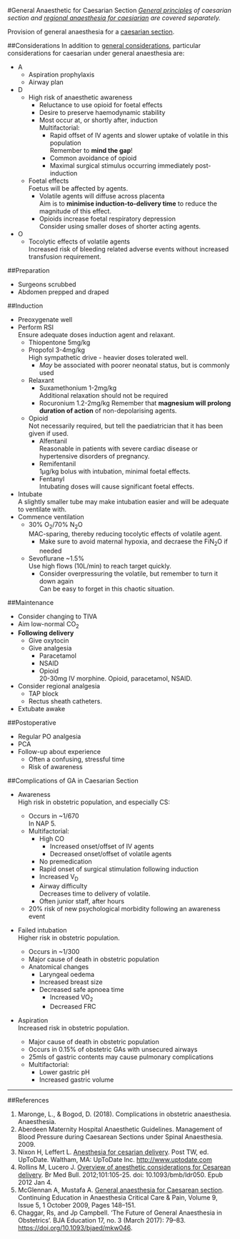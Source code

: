 #General Anaesthetic for Caesarian Section
*[General principles](luscs.md) of caesarian section and [regional anaesthesia for caesiarian](reg-luscs.md) are covered separately.*

Provision of general anaesthesia for a [caesarian section](/luscs.md).

##Considerations
In addition to [general considerations](luscs.md#considerations), particular considerations for caesarian under general anaesthesia are:
* A
	* Aspiration prophylaxis
	* Airway plan
* D
	* High risk of anaesthetic awareness
		* Reluctance to use opioid for foetal effects
		* Desire to preserve haemodynamic stability
		* Most occur at, or shortly after, induction  
		Multifactorial:
			* Rapid offset of IV agents and slower uptake of volatile in this population  
			Remember to **mind the gap**!
			* Common avoidance of opioid
			* Maximal surgical stimulus occurring immediately post-induction
	* Foetal effects  
	Foetus will be affected by agents.
		* Volatile agents will diffuse across placenta  
		Aim is to **minimise induction-to-delivery time** to reduce the magnitude of this effect.
		* Opioids increase foetal respiratory depression  
		Consider using smaller doses of shorter acting agents.
* O
	* Tocolytic effects of volatile agents  
	Increased risk of bleeding related adverse events without increased transfusion requirement.

##Preparation
* Surgeons scrubbed
* Abdomen prepped and draped

##Induction
* Preoxygenate well
* Perform RSI  
Ensure adequate doses induction agent and relaxant.
	* Thiopentone 5mg/kg
	* Propofol 3-4mg/kg  
	High sympathetic drive - heavier doses tolerated well.
		* *May* be associated with poorer neonatal status, but is commonly used  
	* Relaxant
		* Suxamethonium 1-2mg/kg  
		Additional relaxation should not be required
		* Rocuronium 1.2-2mg/kg
		Remember that **magnesium will prolong duration of action** of non-depolarising agents.
	* Opioid  
	Not necessarily required, but tell the paediatrician that it has been given if used.
		* Alfentanil  
		Reasonable in patients with severe cardiac disease or hypertensive disorders of pregnancy.
		* Remifentanil  
		1μg/kg bolus with intubation, minimal foetal effects.
		* Fentanyl  
		Intubating doses will cause significant foetal effects.
* Intubate  
A slightly smaller tube may make intubation easier and will be adequate to ventilate with.
* Commence ventilation
	* 30% O<sub>2</sub>/70% N<sub>2</sub>O  
	MAC-sparing, thereby reducing tocolytic effects of volatile agent.
		* Make sure to avoid maternal hypoxia, and decraese the FiN<sub>2</sub>O if needed
	* Sevoflurane ~1.5%  
	Use high flows (10L/min) to reach target quickly.
		* Consider overpressuring the volatile, but remember to turn it down again  
		Can be easy to forget in this chaotic situation.


##Maintenance
* Consider changing to TIVA
* Aim low-normal CO<sub>2</sub>
* **Following delivery**
	* Give oxytocin
	* Give analgesia  
		* Paracetamol
		* NSAID
		* Opioid  
		20-30mg IV morphine.
		Opioid, paracetamol, NSAID.
* Consider regional analgesia
	* TAP block
	* Rectus sheath catheters.
* Extubate awake



##Postoperative
* Regular PO analgesia
* PCA
* Follow-up about experience  
	* Often a confusing, stressful time
	* Risk of awareness


##Complications of GA in Caesarian Section
* Awareness  
High risk in obstetric population, and especially CS:
	* Occurs in ~1/670  
	In NAP 5.
	* Multifactorial:
		* High CO  
			* Increased onset/offset of IV agents
			* Decreased onset/offset of volatile agents
		* No premedication
		* Rapid onset of surgical stimulation following induction
		* Increased V<sub>D</sub>
		* Airway difficulty  
		Decreases time to delivery of volatile.
		* Often junior staff, after hours
	* 20% risk of new psychological morbidity following an awareness event


* Failed intubation  
Higher risk in obstetric population.
	* Occurs in ~1/300
	* Major cause of death in obstetric population
	* Anatomical changes
		* Laryngeal oedema
		* Increased breast size
		* Decreased safe apnoea time
			* Increased VO<sub>2</sub>
			* Decreased FRC


* Aspiration  
Increased risk in obstetric population.
	* Major cause of death in obstetric population
	* Occurs in 0.15% of obstetric GAs with unsecured airways
	* 25mls of gastric contents may cause pulmonary complications
	* Multifactorial:
		* Lower gastric pH
		* Increased gastric volume


---
##References
1. Maronge, L., & Bogod, D. (2018). Complications in obstetric anaesthesia. Anaesthesia.
2. Aberdeen Maternity Hospital Anaesthetic Guidelines. Management of Blood Pressure during Caesarean Sections under Spinal Anaesthesia. 2009.
3. Nixon H, Leffert L. [Anesthesia for cesarian delivery](https://www.uptodate.com/contents/anesthesia-for-cesarean-delivery). Post TW, ed. UpToDate. Waltham, MA: UpToDate Inc. http://www.uptodate.com
4. Rollins M, Lucero J. [Overview of anesthetic considerations for Cesarean delivery](https://academic.oup.com/bmb/article/101/1/105/262350). Br Med Bull. 2012;101:105-25. doi: 10.1093/bmb/ldr050. Epub 2012 Jan 4.
5. McGlennan A, Mustafa A. [General anaesthesia for Caesarean section](https://academic.oup.com/bjaed/article/9/5/148/439565). Continuing Education in Anaesthesia Critical Care & Pain, Volume 9, Issue 5, 1 October 2009, Pages 148–151.
6. Chaggar, Rs, and Jp Campbell. ‘The Future of General Anaesthesia in Obstetrics’. BJA Education 17, no. 3 (March 2017): 79–83. https://doi.org/10.1093/bjaed/mkw046.
